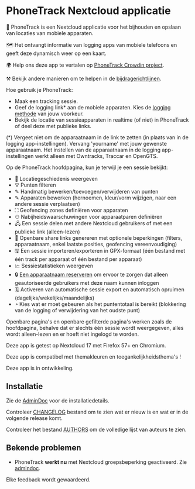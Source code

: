# PhoneTrack Nextcloud applicatie

📱 PhoneTrack is een Nextcloud applicatie voor het bijhouden en opslaan van locaties van mobiele apparaten.

🗺 Het ontvangt informatie van logging apps van mobiele telefoons en geeft deze dynamisch weer op een kaart.

🌍 Help ons deze app te vertalen op [PhoneTrack Crowdin project](https://crowdin.com/project/phonetrack).

⚒ Bekijk andere manieren om te helpen in de [bijdragerichtlijnen](https://gitlab.com/eneiluj/phonetrack-oc/blob/master/CONTRIBUTING.md).

Hoe gebruik je PhoneTrack:

* Maak een tracking sessie.
* Geef de logging link\* aan de mobiele apparaten. Kies de [logging methode](https://gitlab.com/eneiluj/phonetrack-oc/wikis/userdoc#logging-methods) van jouw voorkeur.
* Bekijk de locatie van sessieapparaten in realtime (of niet) in PhoneTrack of deel deze met publieke links.

(\*) Vergeet niet om de apparaatnaam in de link te zetten (in plaats van in de logging app-instellingen). Vervang 'yourname' met jouw gewenste apparaatnaam. Het instellen van de apparaatnaam in de logging app-instellingen werkt alleen met Owntracks, Traccar en OpenGTS.

Op de PhoneTrack hoofdpagina, kun je terwijl je een sessie bekijkt:

* 📍 Locatiegeschiedenis weergeven
* ⛛ Punten filteren
* ✎ Handmatig bewerken/toevoegen/verwijderen van punten
* ✎ Apparaten bewerken (hernoemen, kleur/vorm wijzigen, naar een andere sessie verplaatsen)
* ⛶ Geofencing zones definiëren voor apparaten
* ⚇ Nabijheidswaarschuwingen voor apparaatparen definiëren
* 🖧 Een sessie delen met andere Nextcloud gebruikers of met een publieke link (alleen-lezen)
* 🔗 Openbare share links genereren met optionele beperkingen (filters, apparaatnaam, enkel laatste posities, geofencing vereenvoudiging)
* 🖫 Een sessie importeren/exporteren in GPX-formaat (één bestand met één track per apparaat of één bestand per apparaat)
* 🗠 Sessiestatistieken weergeven
* 🔒 [Een apparaatnaam reserveren](https://gitlab.com/eneiluj/phonetrack-oc/wikis/userdoc#device-name-reservation) om ervoor te zorgen dat alleen geautoriseerde gebruikers met deze naam kunnen inloggen
* 🗓 Activeren van automatische sessie export en automatisch opruimen (dagelijks/wekelijks/maandelijks)
* ◔ Kies wat er moet gebeuren als het puntentotaal is bereikt (blokkering van de logging of verwijdering van het oudste punt)

Openbare pagina's en openbare gefilterde pagina's werken zoals de hoofdpagina, behalve dat er slechts één sessie wordt weergegeven, alles wordt alleen-lezen en er hoeft niet ingelogd te worden.

Deze app is getest op Nextcloud 17 met Firefox 57+ en Chromium.

Deze app is compatibel met themakleuren en toegankelijkheidsthema's !

Deze app is in ontwikkeling.

## Installatie

Zie de [AdminDoc](https://gitlab.com/eneiluj/phonetrack-oc/wikis/admindoc) voor de installatiedetails.

Controleer [CHANGELOG](https://gitlab.com/eneiluj/phonetrack-oc/blob/master/CHANGELOG.md#change-log) bestand om te zien wat er nieuw is en wat er in de volgende release komt.

Controleer het bestand [AUTHORS](https://gitlab.com/eneiluj/phonetrack-oc/blob/master/AUTHORS.md#authors) om de volledige lijst van auteurs te zien.

## Bekende problemen

* PhoneTrack **werkt nu** met Nextcloud groepsbeperking geactiveerd. Zie [admindoc](https://gitlab.com/eneiluj/phonetrack-oc/wikis/admindoc#issue-with-phonetrack-restricted-to-some-groups-in-nextcloud).

Elke feedback wordt gewaardeerd.